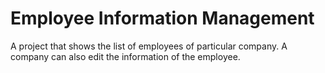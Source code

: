 # Employee Information Management
 A project that shows the list of employees of particular company. A company can also edit the information of the employee.
